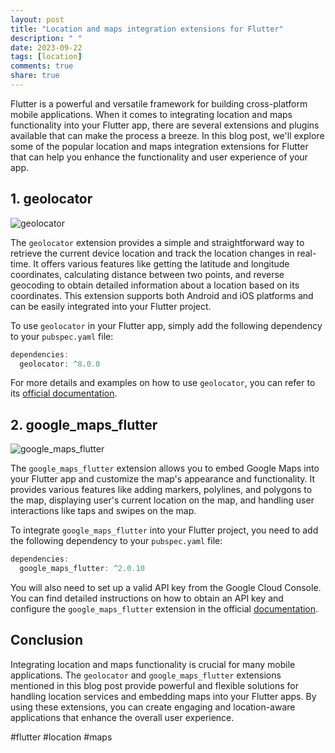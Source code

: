 ```yaml
---
layout: post
title: "Location and maps integration extensions for Flutter"
description: " "
date: 2023-09-22
tags: [location]
comments: true
share: true
---
```


Flutter is a powerful and versatile framework for building cross-platform mobile applications. When it comes to integrating location and maps functionality into your Flutter app, there are several extensions and plugins available that can make the process a breeze. In this blog post, we'll explore some of the popular location and maps integration extensions for Flutter that can help you enhance the functionality and user experience of your app. 

## 1. geolocator

![geolocator](https://github.com/Baseflow/flutter-geolocator/raw/main/resources/images/geolocator_banner.png)

The `geolocator` extension provides a simple and straightforward way to retrieve the current device location and track the location changes in real-time. It offers various features like getting the latitude and longitude coordinates, calculating distance between two points, and reverse geocoding to obtain detailed information about a location based on its coordinates. This extension supports both Android and iOS platforms and can be easily integrated into your Flutter project.

To use `geolocator` in your Flutter app, simply add the following dependency to your `pubspec.yaml` file:

```dart
dependencies:
  geolocator: ^8.0.0
```

For more details and examples on how to use `geolocator`, you can refer to its [official documentation](https://pub.dev/packages/geolocator).

## 2. google_maps_flutter

![google_maps_flutter](https://github.com/flutter/plugins/raw/main/packages/google_maps_flutter/google_maps_flutter/doc/demo_screen.gif)

The `google_maps_flutter` extension allows you to embed Google Maps into your Flutter app and customize the map's appearance and functionality. It provides various features like adding markers, polylines, and polygons to the map, displaying user's current location on the map, and handling user interactions like taps and swipes on the map.

To integrate `google_maps_flutter` into your Flutter project, you need to add the following dependency to your `pubspec.yaml` file:

```dart
dependencies:
  google_maps_flutter: ^2.0.10
```

You will also need to set up a valid API key from the Google Cloud Console. You can find detailed instructions on how to obtain an API key and configure the `google_maps_flutter` extension in the official [documentation](https://pub.dev/packages/google_maps_flutter).

## Conclusion

Integrating location and maps functionality is crucial for many mobile applications. The `geolocator` and `google_maps_flutter` extensions mentioned in this blog post provide powerful and flexible solutions for handling location services and embedding maps into your Flutter apps. By using these extensions, you can create engaging and location-aware applications that enhance the overall user experience.

#flutter #location #maps